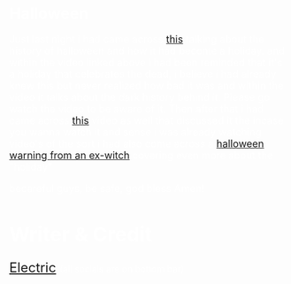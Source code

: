 <font color="white">


# Halloween

<font size="4">


Just last night i had came across [this](https://www.youtube.com/watch?v=m4eNSbCQ9M0) talking about the history of halloween and how it had become a holiday. and within the video linked above i had been reminded that it's a holiday that celebrates the dead, i believe i had already knew this but never realized how bad it was and within the video it talks about the dark history behind it. Please go watch the video to be aware of it. Then after that i had came across [this](https://youtu.be/6usUzhTENiA) video as well that discussed it the incase you wanna watch it and sense i was already watching video's of the sort i had also come across a [halloween warning from an ex-witch](https://youtu.be/PFAxuDApKD0) covering even more about the "holiday" 

becareful guys, be safe, god bless Amen!






# Writer & Credit

<font size="5">
<a href="../../../../index.html">Electric</a> <font size="3">(all socials are on bottom bar)</font>
</font>

</font>




</font>

<br>

